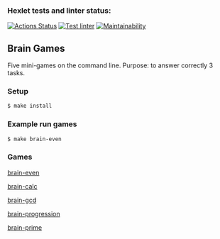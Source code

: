 ### Hexlet tests and linter status:
[![Actions Status](https://github.com/glebmanov/frontend-project-lvl1/workflows/hexlet-check/badge.svg)](https://github.com/glebmanov/frontend-project-lvl1/actions)
[![Test linter](https://github.com/glebmanov/frontend-project-lvl1/workflows/makelint/badge.svg)](https://github.com/glebmanov/frontend-project-lvl1/actions)
[![Maintainability](https://api.codeclimate.com/v1/badges/2499e4094a66bdc6b0bd/maintainability)](https://codeclimate.com/github/glebmanov/frontend-project-lvl1/maintainability)

## Brain Games
Five mini-games on the command line. Purpose: to answer correctly 3 tasks.

### Setup

```sh
$ make install
```

### Example run games

```sh
$ make brain-even
```

### Games

[brain-even](https://asciinema.org/a/CDFCERdA4af8VIFaTeW59pHMc)

[brain-calc](https://asciinema.org/a/9jiMPwvFUOsUvZMxyNmp56bWz)

[brain-gcd](https://asciinema.org/a/Fr8jm7eocyRwGYwPca2YB29qb)

[brain-progression](https://asciinema.org/a/AkdKaKb2JyMWbm9V0pLCs35TF)

[brain-prime](https://asciinema.org/a/wol2clODj6R3Uocjkxvk2DGAz)
